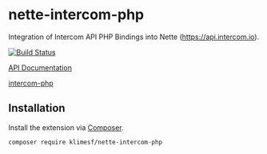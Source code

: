 # nette-intercom-php
Integration of Intercom API PHP Bindings into Nette (https://api.intercom.io).

[![Build Status](https://travis-ci.org/klimesf/nette-intercom-php.svg?branch=master)](https://travis-ci.org/klimesf/nette-intercom-php)

[API Documentation](https://api.intercom.io/docs)

[intercom-php](https://github.com/intercom/intercom-php)

## Installation

Install the extension via [Composer](https://github.com/composer/composer).

```sh
composer require klimesf/nette-intercom-php
```

